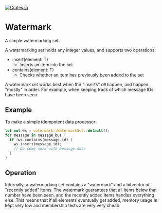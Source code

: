 [![Crates.io](https://img.shields.io/crates/v/watermark.svg)](https://crates.io/crates/watermark)

# Watermark

A simple watermarking set.

A watermarking set holds any integer values, and supports two operations:

 - insert(element: T)
   - Inserts an item into the set
 - contains(element: T)
   - Checks whether an item has previously been added to the set

A watermark set works best when the "inserts" *all* happen, and happen "mostly"
in order. For example, when keeping track of which message IDs have been seen.

## Example

To make a simple idempotent data processor:

```rust
let mut ws = watermark::WatermarkSet::default();
for message in message_bus {
  if !ws.contains(message.id) {
    ws.insert(message.id);
    // Do some work with message.data
  }
}
```

## Operation

Internally, a watermarking set contains a "watermark" and a bitvector of
"recently added" items.  The watermark guarantees that all items below
that number have been seen, and the recently added items handles everything
else.  This means that if all elements eventually get added, memory usage
is kept very low and membership tests are very very cheap.
